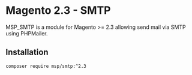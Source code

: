 # Magento 2.3 - SMTP

MSP_SMTP is a module for Magento >= 2.3 allowing send mail via SMTP using PHPMailer.

## Installation

    composer require msp/smtp:^2.3
